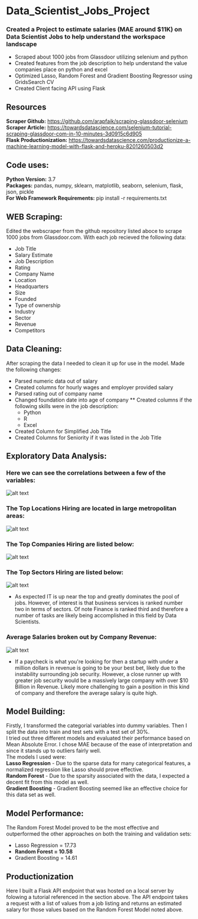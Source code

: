 # Data_Scientist_Jobs_Project
### Created a Project to estimate salaries (MAE around $11K) on Data Scientist Jobs to help understand the workspace landscape
* Scraped about 1000 jobs from Glassdoor utilizing selenium and python
* Created features from the job description to help understand the value companies place on python and excel
* Optimized Lasso, Random Forest and Gradient Boosting Regressor using GridsSearch CV
* Created Client facing API using Flask


## Resources
**Scraper Github:** https://github.com/arapfaik/scraping-glassdoor-selenium  
**Scraper Article:** https://towardsdatascience.com/selenium-tutorial-scraping-glassdoor-com-in-10-minutes-3d0915c6d905  
**Flask Productionization:** https://towardsdatascience.com/productionize-a-machine-learning-model-with-flask-and-heroku-8201260503d2  


## Code uses:
**Python Version:** 3.7  
**Packages:** pandas, numpy, sklearn, matplotlib, seaborn, selenium, flask, json, pickle  
**For Web Framework Requirements:** pip install -r requirements.txt

## WEB Scraping:
Edited the webscraper from the github repository listed aboce to scrape 1000 jobs from Glassdoor.com. With each job recieved the following data:
* Job Title
* Salary Estimate
* Job Description
* Rating
* Company Name
* Location
* Headquarters
* Size
* Founded
* Type of ownership
* Industry
* Sector
* Revenue
* Competitors

## Data Cleaning:
After scraping the data I needed to clean it up for use in the model. Made the following changes:
* Parsed numeric data out of salary
* Created columns for hourly wages and employer provided salary
* Parsed rating out of company name
* Changed foundation date into age of company
** Created columns if the following skills were in the job description:
    * Python
    * R
    * Excel
* Created Column for Simplified Job Title
* Created Columns for Seniority if it was listed in the Job Title

## Exploratory Data Analysis:
### Here we can see the correlations between a few of the variables:  
![alt text](https://github.com/Artemness/Data_Scientist_Jobs_Project/blob/master/heatmap.png "Correlations")  

### The Top Locations Hiring are located in large metropolitan areas:  
![alt text](https://github.com/Artemness/Data_Scientist_Jobs_Project/blob/master/TopLocationsHiring.png "Top Locations")  

### The Top Companies Hiring are listed below:
![alt text](https://github.com/Artemness/Data_Scientist_Jobs_Project/blob/master/Top20CompaniesHiring.png "Top Companies")  

### The Top Sectors Hiring are listed below:
![alt text](https://github.com/Artemness/Data_Scientist_Jobs_Project/blob/master/Sectors.png "Top Sectors")  
* As expected IT is up near the top and greatly dominates the pool of jobs. However, of interest is that business services is ranked number two in terms of sectors. Of note Finance is ranked third and therefore a number of tasks are likely being accomplished in this field by Data Scientists.

### Average Salaries broken out by Company Revenue:
![alt text](https://github.com/Artemness/Data_Scientist_Jobs_Project/blob/master/CompanyRevenue.png "Company Revenues")  
* If a paycheck is what you're looking for then a startup with under a million dollars in revenue is going to be your best bet, likely due to the instability surrounding job security. However, a close runner up with greater job security would be a massively large company with over $10 Billion in Revenue. Likely more challenging to gain a position in this kind of company and therefore the average salary is quite high.


## Model Building:
Firstly, I transformed the categorial variables into dummy variables. Then I split the data into train and test sets with a test set of 30%.  
I tried out three different models and evaluated their performance based on Mean Absolute Error. I chose MAE because of the ease of interpretation and since it stands up to outliers fairly well.  
The models I used were:  
**Lasso Regression** - Due to the sparse data for many categorical features, a normalized regression like Lasso should prove effective.  
**Random Forest** - Due to the sparsity associated with the data, I expected a decent fit from this model as well.  
**Gradient Boosting** - Gradient Boosting seemed like an effective choice for this data set as well.  

## Model Performance:
The Random Forest Model proved to be the most effective and outperformed the other approaches on both the training and validation sets:
* Lasso Regression = 17.73  
* **Random Forest = 10.58**  
* Gradient Boosting = 14.61  

## Productionization
Here I built a Flask API endpoint that was hosted on a local server by folowing a tutorial referenced in the section above. The API endpoint takes a request with a list of values from a job listing and returns an estimated salary for those values based on the Random Forest Model noted above.

